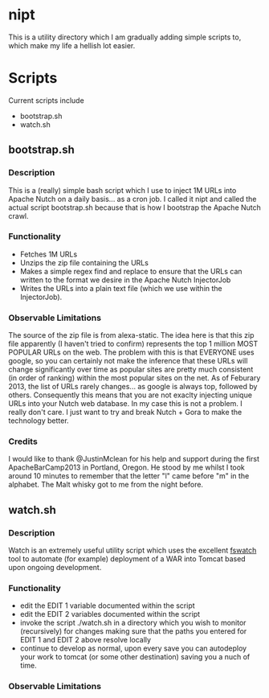 nipt
====

This is a utility directory which I am gradually adding simple scripts to, which make my life a hellish lot easier.

# Scripts

Current scripts include
 * bootstrap.sh
 * watch.sh

## bootstrap.sh

### Description

This is a (really) simple bash script which I use to inject 1M URLs into Apache Nutch on a daily basis... as a cron job. I called it nipt and called the actual script bootstrap.sh because that is how I bootstrap the Apache Nutch crawl. 

### Functionality

* Fetches 1M URLs 
* Unzips the zip file containing the URLs
* Makes a simple regex find and replace to ensure that the URLs can written to the format we desire in the Apache Nutch InjectorJob
* Writes the URLs into a plain text file (which we use within the InjectorJob).

### Observable Limitations

The source of the zip file is from alexa-static. The idea here is that this zip file apparently (I haven't tried to confirm) represents the top 1 million MOST POPULAR URLs on the web. 
The problem with this is that EVERYONE uses google, so you can certainly not make the inference that these URLs will change significantly over time as popular sites are pretty much consistent (in order of ranking) within the most popular sites on the net. As of Feburary 2013, the list of URLs rarely changes... as google is always top, followed by others.
Consequently this means that you are not exaclty injecting unique URLs into your Nutch web database.
In my case this is not a problem. I really don't care. I just want to try and break Nutch + Gora to make the technology better. 

### Credits

I would like to thank @JustinMclean for his help and support during the first ApacheBarCamp2013 in Portland, Oregon. He stood by me whilst I took around 10 minutes to remember that the letter "l" came before "m" in the alphabet. The Malt whisky got to me from the night before.

## watch.sh

### Description

Watch is an extremely useful utility script which uses the excellent [fswatch](https://github.com/emcrisostomo/fswatch) tool to automate (for example) deployment of a WAR into Tomcat based upon ongoing development.

### Functionality 

* edit the EDIT 1 variable documented within the script
* edit the EDIT 2 variables documented within the script
* invoke the script ./watch.sh in a directory which you wish to monitor (recursively) for changes making sure that the paths you entered for EDIT 1 and EDIT 2 above resolve locally
* continue to develop as normal, upon every save you can autodeploy your work to tomcat (or some other destination) saving you a nuch of time.

### Observable Limitations
